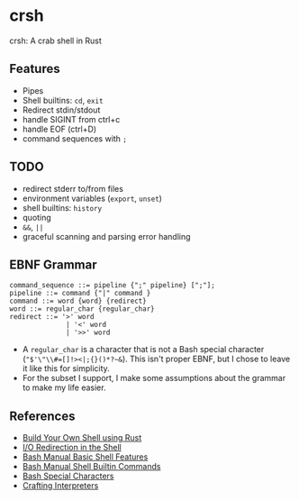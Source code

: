 # crsh
crsh: A crab shell in Rust


## Features
- Pipes
- Shell builtins: `cd`, `exit`
- Redirect stdin/stdout
- handle SIGINT from ctrl+c
- handle EOF (ctrl+D)
- command sequences with `;`

## TODO
- redirect stderr to/from files
- environment variables (`export`, `unset`)
- shell builtins: `history`
- quoting
- `&&`, `||`
- graceful scanning and parsing error handling

## EBNF Grammar
```
command_sequence ::= pipeline {";" pipeline} [";"];
pipeline ::= command {"|" command }
command ::= word {word} {redirect}
word ::= regular_char {regular_char}
redirect ::= '>' word
              | '<' word
              | '>>' word

```
- A `regular_char` is a character that is not a Bash special character (`"$'\"\\#=[]!><|;{}()*?~&`). This isn't proper EBNF, but I chose to leave it like this for simplicity.
- For the subset I support, I make some assumptions about the grammar to make my life easier.
## References
- [Build Your Own Shell using Rust](https://www.joshmcguigan.com/blog/build-your-own-shell-rust/)
- [I/O Redirection in the Shell](https://thoughtbot.com/blog/input-output-redirection-in-the-shell)
- [Bash Manual Basic Shell Features](https://www.gnu.org/software/bash/manual/html_node/Basic-Shell-Features.html#Basic-Shell-Features)
- [Bash Manual Shell Builtin Commands](https://www.gnu.org/software/bash/manual/html_node/Shell-Builtin-Commands.html)
- [Bash Special Characters](https://mywiki.wooledge.org/BashGuide/SpecialCharacters)
- [Crafting Interpreters](https://craftinginterpreters.com/)

